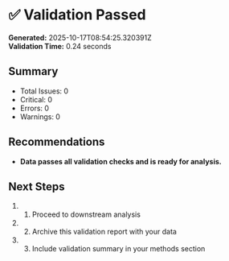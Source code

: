 # ✅ Validation Passed

**Generated:** 2025-10-17T08:54:25.320391Z  
**Validation Time:** 0.24 seconds

## Summary

- Total Issues: 0
- Critical: 0
- Errors: 0
- Warnings: 0

## Recommendations

- **Data passes all validation checks and is ready for analysis.**

## Next Steps

1. 1. Proceed to downstream analysis
2. 2. Archive this validation report with your data
3. 3. Include validation summary in your methods section